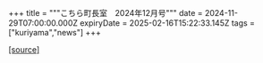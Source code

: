 +++
title = """こちら町長室　2024年12月号"""
date = 2024-11-29T07:00:00.000Z
expiryDate = 2025-02-16T15:22:33.145Z
tags = ["kuriyama","news"]
+++


[[source]](https://www.town.kuriyama.hokkaido.jp/site/mayor/30271.html)
